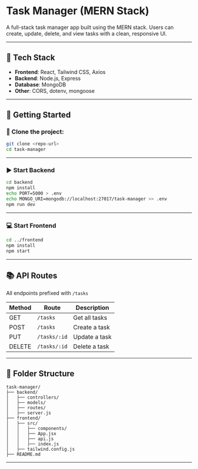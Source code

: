 # Task Manager (MERN Stack)

A full-stack task manager app built using the MERN stack. Users can create, update, delete, and view tasks with a clean, responsive UI.

---

## 🔧 Tech Stack

- **Frontend**: React, Tailwind CSS, Axios
- **Backend**: Node.js, Express
- **Database**: MongoDB
- **Other**: CORS, dotenv, mongoose

---

## 🚀 Getting Started

### 📁 Clone the project:

```bash
git clone <repo-url>
cd task-manager
```

---

### ▶️ Start Backend

```bash
cd backend
npm install
echo PORT=5000 > .env
echo MONGO_URI=mongodb://localhost:27017/task-manager >> .env
npm run dev
```

---

### 💻 Start Frontend

```bash
cd ../frontend
npm install
npm start
```

---

## 📚 API Routes

All endpoints prefixed with `/tasks`

| Method | Route          | Description         |
|--------|----------------|---------------------|
| GET    | `/tasks`       | Get all tasks       |
| POST   | `/tasks`       | Create a task       |
| PUT    | `/tasks/:id`   | Update a task       |
| DELETE | `/tasks/:id`   | Delete a task       |

---

## 📂 Folder Structure

```
task-manager/
├── backend/
│   ├── controllers/
│   ├── models/
│   ├── routes/
│   ├── server.js
├── frontend/
│   ├── src/
│   │   ├── components/
│   │   ├── App.jsx
│   │   ├── api.js
│   │   ├── index.js
│   ├── tailwind.config.js
├── README.md
```

---